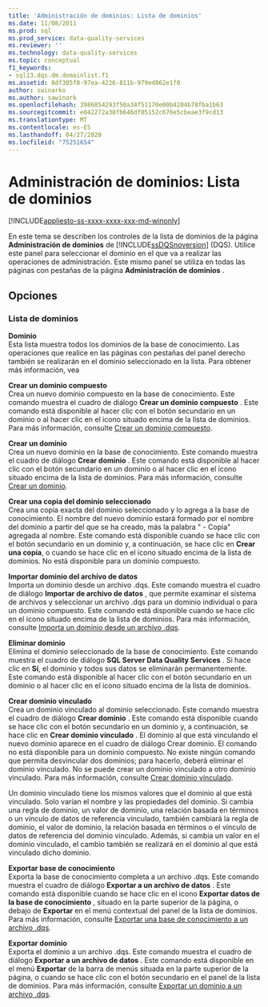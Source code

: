 ```yaml
---
title: 'Administración de dominios: Lista de dominios'
ms.date: 11/08/2011
ms.prod: sql
ms.prod_service: data-quality-services
ms.reviewer: ''
ms.technology: data-quality-services
ms.topic: conceptual
f1_keywords:
- sql13.dqs.dm.domainlist.f1
ms.assetid: 8df305f0-97ea-4226-811b-979ed862e1f0
author: swinarko
ms.author: sawinark
ms.openlocfilehash: 3986854293f50a34f51170e00b4204b78fba1b63
ms.sourcegitcommit: e042272a38fb646df05152c676e5cbeae3f9cd13
ms.translationtype: MT
ms.contentlocale: es-ES
ms.lasthandoff: 04/27/2020
ms.locfileid: "75251654"
---
```

# <a name="domain-management-domain-list"></a>Administración de dominios: Lista de dominios

[!INCLUDE[appliesto-ss-xxxx-xxxx-xxx-md-winonly](../includes/appliesto-ss-xxxx-xxxx-xxx-md-winonly.md)]

  En este tema se describen los controles de la lista de dominios de la página **Administración de dominios** de [!INCLUDE[ssDQSnoversion](../includes/ssdqsnoversion-md.md)] (DQS). Utilice este panel para seleccionar el dominio en el que va a realizar las operaciones de administración. Este mismo panel se utiliza en todas las páginas con pestañas de la página **Administración de dominios** .  
  
## <a name="options"></a>Opciones  
  
### <a name="domains-list"></a>Lista de dominios  
 **Dominio**  
 Esta lista muestra todos los dominios de la base de conocimiento. Las operaciones que realice en las páginas con pestañas del panel derecho también se realizarán en el dominio seleccionado en la lista. Para obtener más información, vea  
  
 **Crear un dominio compuesto**  
 Crea un nuevo dominio compuesto en la base de conocimiento. Este comando muestra el cuadro de diálogo **Crear un dominio compuesto** . Este comando está disponible al hacer clic con el botón secundario en un dominio o al hacer clic en el icono situado encima de la lista de dominios. Para más información, consulte [Crear un dominio compuesto](../data-quality-services/create-a-composite-domain.md).  
  
 **Crear un dominio**  
 Crea un nuevo dominio en la base de conocimiento. Este comando muestra el cuadro de diálogo **Crear dominio** . Este comando está disponible al hacer clic con el botón secundario en un dominio o al hacer clic en el icono situado encima de la lista de dominios. Para más información, consulte [Crear un dominio](../data-quality-services/create-a-domain.md).  
  
 **Crear una copia del dominio seleccionado**  
 Crea una copia exacta del dominio seleccionado y lo agrega a la base de conocimiento. El nombre del nuevo dominio estará formado por el nombre del dominio a partir del que se ha creado, más la palabra " - Copia" agregada al nombre. Este comando está disponible cuando se hace clic con el botón secundario en un dominio y, a continuación, se hace clic en **Crear una copia**, o cuando se hace clic en el icono situado encima de la lista de dominios. No está disponible para un dominio compuesto.  
  
 **Importar dominio del archivo de datos**  
 Importa un dominio desde un archivo .dqs. Este comando muestra el cuadro de diálogo **Importar de archivo de datos** , que permite examinar el sistema de archivos y seleccionar un archivo .dqs para un dominio individual o para un dominio compuesto. Este comando está disponible cuando se hace clic en el icono situado encima de la lista de dominios. Para más información, consulte [Importa un dominio desde un archivo .dqs](../data-quality-services/import-a-domain-from-a-dqs-file.md).  
  
 **Eliminar dominio**  
 Elimina el dominio seleccionado de la base de conocimiento. Este comando muestra el cuadro de diálogo **SQL Server Data Quality Services** . Si hace clic en **Sí**, el dominio y todos sus datos se eliminarán permanentemente. Este comando está disponible al hacer clic con el botón secundario en un dominio o al hacer clic en el icono situado encima de la lista de dominios.  
  
 **Crear dominio vinculado**  
 Crea un dominio vinculado al dominio seleccionado. Este comando muestra el cuadro de diálogo **Crear dominio** . Este comando está disponible cuando se hace clic con el botón secundario en un dominio y, a continuación, se hace clic en **Crear dominio vinculado** . El dominio al que está vinculando el nuevo dominio aparece en el cuadro de diálogo Crear dominio. El comando no está disponible para un dominio compuesto. No existe ningún comando que permita desvincular dos dominios; para hacerlo, deberá eliminar el dominio vinculado. No se puede crear un dominio vinculado a otro dominio vinculado. Para más información, consulte [Crear dominio vinculado](../data-quality-services/create-a-linked-domain.md).  
  
 Un dominio vinculado tiene los mismos valores que el dominio al que está vinculado. Solo varían el nombre y las propiedades del dominio. Si cambia una regla de dominio, un valor de dominio, una relación basada en términos o un vínculo de datos de referencia vinculado, también cambiará la regla de dominio, el valor de dominio, la relación basada en términos o el vínculo de datos de referencia del dominio vinculado. Además, si cambia un valor en el dominio vinculado, el cambio también se realizará en el dominio al que está vinculado dicho dominio.  
  
 **Exportar base de conocimiento**  
 Exporta la base de conocimiento completa a un archivo .dqs. Este comando muestra el cuadro de diálogo **Exportar a un archivo de datos** . Este comando está disponible cuando se hace clic en el icono **Exportar datos de la base de conocimiento** , situado en la parte superior de la página, o debajo de **Exportar** en el menú contextual del panel de la lista de dominios. Para más información, consulte [Exportar una base de conocimiento a un archivo .dqs](../data-quality-services/export-a-knowledge-base-to-a-dqs-file.md).  
  
 **Exportar dominio**  
 Exporta el dominio a un archivo .dqs. Este comando muestra el cuadro de diálogo **Exportar a un archivo de datos** . Este comando está disponible en el menú **Exportar** de la barra de menús situada en la parte superior de la página, o cuando se hace clic con el botón secundario en el panel de la lista de dominios. Para más información, consulte [Exportar un dominio a un archivo .dqs](../data-quality-services/export-a-domain-to-a-dqs-file.md).  
  
  
